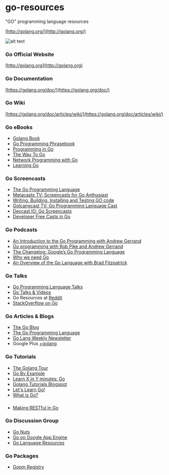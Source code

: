 # go-resources
"GO" programming language resources

[http://golang.org/](http://golang.org/)

![alt text](https://github.com/krahman/go-resources/blob/master/gologo.png "Go Logo")

### Go Official Website
[http://golang.org](http://golang.org)

### Go Documentation
[https://golang.org/doc/](https://golang.org/doc/)

### Go Wiki
[https://golang.org/doc/articles/wiki/](https://golang.org/doc/articles/wiki/)

### Go eBooks
* [Golang Book](http://www.golang-book.com/)
* [Go Programming Phrasebook](http://it-ebooks.info/book/880/)
* [Programming in Go](http://it-ebooks.info/book/881/)
* [The Way To Go](https://archive.org/details/TheWayToGo)
* [Network Programming with Go](http://jan.newmarch.name/go/)
* [Learning Go](http://archive.miek.nl/projects/learninggo/)

### Go Screencasts
* [The Go Programming Language](https://www.youtube.com/user/gocoding)
* [Metacasts TV: Screencasts for Go Anthusiast](http://www.metacasts.tv/)
* [Writing, Building, Installing and Testing GO code](https://www.youtube.com/watch?v=XCsL89YtqCs)
* [Golcangcast TV: Go Programming Language Cast](http://golangcast.tv/)
* [Devcast IO: Go Screencasts](http://www.devcasts.io/tag/go/)
* [Developer Free Casts in Go](http://devfreecasts.org/go/)

### Go Podcasts
* [An Introduction to the Go Programming with Andrew Gerrand](http://hanselminutes.com/416/an-introduction-to-the-go-programming-language-with-andrew-gerrand)
* [Go programming with Rob Pike and Andrew Gerrand](http://5by5.tv/changelog/100)
* [The Changelog: Google’s Go Programming Language](http://thechangelog.com/3/)
* [Why we need Go](https://itunes.apple.com/us/podcast/oreilly-programming/id520292841?mt=2#)
* [An Overview of the Go Language with Brad Fitzpatrick](http://puppetlabs.com/podcasts/overview-go-language-brad-fitzpatrick)

### Go Talks
* [Go Programming Language Talks](http://talks.golang.org/)
* [Go Talks & Videos](http://go-lang.cat-v.org/talks/)
* Go Resources at [Reddit](http://www.reddit.com/r/Golang)
* [StackOverflow on Go](http://stackoverflow.com/questions/tagged/go)

### Go Articles & Blogs
* [The Go Blog](https://blog.golang.org/two-recent-go-articles)
* [The Go Programming Language](http://www.computer.org/csdl/mags/so/2014/05/mso2014050104.pdf)
* [Go Lang Weekly Newsletter](http://golangweekly.com/)
* Google Plus [+golang](https://plus.google.com/+golang/)

### Go Tutorials
* [The Golang Tour](https://tour.golang.org/welcome/1)
* [Go By Example](https://gobyexample.com/)
* [Learn X in Y minutes: Go](http://learnxinyminutes.com/docs/go/)
* [Golang Tutorials Blogspot](http://golangtutorials.blogspot.sg/)
* [Let's Learn Go!](http://go-book.appspot.com/)
* [What is Go?](http://code.tutsplus.com/tutorials/what-is-go--cms-21635)

###
* [Making RESTful in Go](http://thenewstack.io/make-a-restful-json-api-go/)

### Go Discussion Group
* [Go Nuts](https://groups.google.com/forum/#!forum/golang-nuts)
* [Go on Google App Engine](https://groups.google.com/forum/#!forum/google-appengine-go)
* [Go Language Resources](http://go-lang.cat-v.org/)

### Go Packages
* [Gopm Registry](http://gopm.io/)

